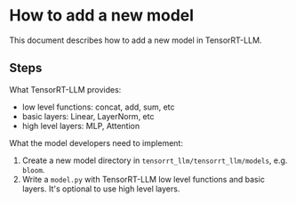 # How to add a new model

This document describes how to add a new model in TensorRT-LLM.


## Steps

What TensorRT-LLM provides:

- low level functions: concat, add, sum, etc
- basic layers: Linear, LayerNorm, etc
- high level layers: MLP, Attention

What the model developers need to implement:

1. Create a new model directory in `tensorrt_llm/tensorrt_llm/models`, e.g. `bloom`.
2. Write a `model.py` with TensorRT-LLM low level functions and basic layers. It's optional to use high level layers.
